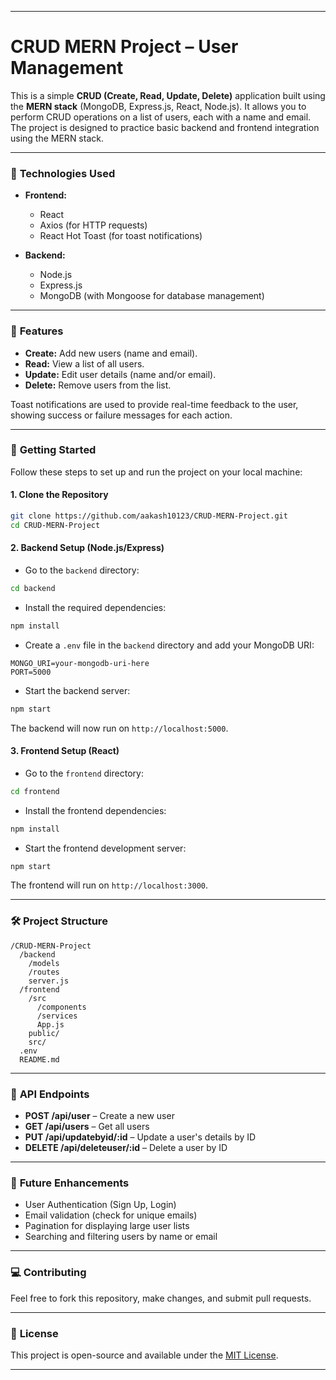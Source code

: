 
---

# CRUD MERN Project – User Management

This is a simple **CRUD (Create, Read, Update, Delete)** application built using the **MERN stack** (MongoDB, Express.js, React, Node.js). It allows you to perform CRUD operations on a list of users, each with a name and email. The project is designed to practice basic backend and frontend integration using the MERN stack.

---

### 🧰 **Technologies Used**

* **Frontend:**

  * React
  * Axios (for HTTP requests)
  * React Hot Toast (for toast notifications)
* **Backend:**

  * Node.js
  * Express.js
  * MongoDB (with Mongoose for database management)

---

### 🌟 **Features**

* **Create:** Add new users (name and email).
* **Read:** View a list of all users.
* **Update:** Edit user details (name and/or email).
* **Delete:** Remove users from the list.

Toast notifications are used to provide real-time feedback to the user, showing success or failure messages for each action.

---

### 🚀 **Getting Started**

Follow these steps to set up and run the project on your local machine:

#### 1. **Clone the Repository**

```bash
git clone https://github.com/aakash10123/CRUD-MERN-Project.git
cd CRUD-MERN-Project
```

#### 2. **Backend Setup (Node.js/Express)**

* Go to the `backend` directory:

```bash
cd backend
```

* Install the required dependencies:

```bash
npm install
```

* Create a `.env` file in the `backend` directory and add your MongoDB URI:

```env
MONGO_URI=your-mongodb-uri-here
PORT=5000
```

* Start the backend server:

```bash
npm start
```

The backend will now run on `http://localhost:5000`.

#### 3. **Frontend Setup (React)**

* Go to the `frontend` directory:

```bash
cd frontend
```

* Install the frontend dependencies:

```bash
npm install
```

* Start the frontend development server:

```bash
npm start
```

The frontend will run on `http://localhost:3000`.

---

### 🛠️ **Project Structure**

```
/CRUD-MERN-Project
  /backend
    /models
    /routes
    server.js
  /frontend
    /src
      /components
      /services
      App.js
    public/
    src/
  .env
  README.md
```

---

### 📜 **API Endpoints**

* **POST /api/user** – Create a new user
* **GET /api/users** – Get all users
* **PUT /api/updatebyid/\:id** – Update a user's details by ID
* **DELETE /api/deleteuser/\:id** – Delete a user by ID

---

### 🚀 **Future Enhancements**

* User Authentication (Sign Up, Login)
* Email validation (check for unique emails)
* Pagination for displaying large user lists
* Searching and filtering users by name or email

---

### 💻 **Contributing**

Feel free to fork this repository, make changes, and submit pull requests.

---

### 🔗 **License**

This project is open-source and available under the [MIT License](LICENSE).

---


